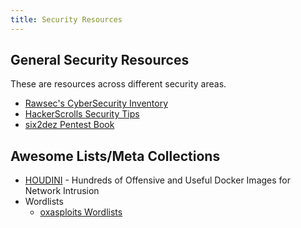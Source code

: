 ```yaml
---
title: Security Resources
---
```


## General Security Resources

These are resources across different security areas.

* [Rawsec's CyberSecurity Inventory](https://inventory.raw.pm/features.html)
* [HackerScrolls Security Tips](https://github.com/hackerscrolls/SecurityTips)
* [six2dez Pentest Book](https://pentestbook.six2dez.com/)

## Awesome Lists/Meta Collections

* [HOUDINI](https://github.com/cybersecsi/HOUDINI) - Hundreds of Offensive and Useful Docker Images for Network Intrusion
* Wordlists
  * [oxasploits Wordlists](https://oxasploits.com/wordlists/)
